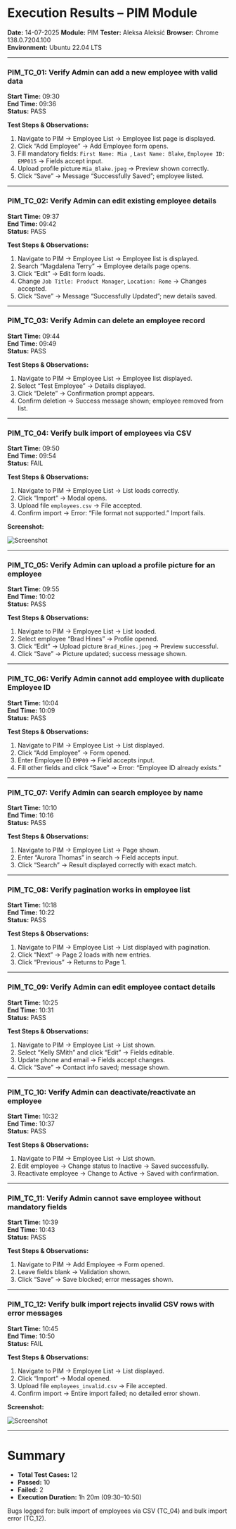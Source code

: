 # Execution Results – PIM Module  
**Date:** 14-07-2025
**Module:** PIM
**Tester:** Aleksa Aleksić
**Browser:** Chrome 138.0.7204.100  
**Environment:** Ubuntu 22.04 LTS   

---

### PIM_TC_01: Verify Admin can add a new employee with valid data  
**Start Time:** 09:30  
**End Time:** 09:36  
**Status:** PASS  

**Test Steps & Observations:**  
1. Navigate to PIM → Employee List → Employee list page is displayed.  
2. Click “Add Employee” → Add Employee form opens.  
3. Fill mandatory fields: `First Name: Mia `, `Last Name: Blake`, `Employee ID: EMP015` → Fields accept input.  
4. Upload profile picture `Mia_Blake.jpeg` → Preview shown correctly.  
5. Click “Save” → Message “Successfully Saved”; employee listed.

---

### PIM_TC_02: Verify Admin can edit existing employee details  
**Start Time:** 09:37  
**End Time:** 09:42  
**Status:** PASS  

**Test Steps & Observations:**  
1. Navigate to PIM → Employee List → Employee list is displayed.  
2. Search “Magdalena Terry” → Employee details page opens.  
3. Click “Edit” → Edit form loads.  
4. Change `Job Title: Product Manager`, `Location: Rome` → Changes accepted.  
5. Click “Save” → Message “Successfully Updated”; new details saved.

---

### PIM_TC_03: Verify Admin can delete an employee record  
**Start Time:** 09:44  
**End Time:** 09:49  
**Status:** PASS  

**Test Steps & Observations:**  
1. Navigate to PIM → Employee List → Employee list displayed.  
2. Select “Test Employee” → Details displayed.  
3. Click “Delete” → Confirmation prompt appears.  
4. Confirm deletion → Success message shown; employee removed from list.

---

### PIM_TC_04: Verify bulk import of employees via CSV  
**Start Time:** 09:50  
**End Time:** 09:54  
**Status:** FAIL  

**Test Steps & Observations:**  
1. Navigate to PIM → Employee List → List loads correctly.  
2. Click “Import” → Modal opens.  
3. Upload file `employees.csv` → File accepted.  
4. Confirm import → Error: “File format not supported.” Import fails.

**Screenshot:**

![Screenshot](/ExecutionResults/Screenshots/BUG-004.png) 

---

### PIM_TC_05: Verify Admin can upload a profile picture for an employee  
**Start Time:** 09:55  
**End Time:** 10:02  
**Status:** PASS  

**Test Steps & Observations:**  
1. Navigate to PIM → Employee List → List loaded.  
2. Select employee “Brad Hines” → Profile opened.  
3. Click “Edit” → Upload picture `Brad_Hines.jpeg` → Preview successful.  
4. Click “Save” → Picture updated; success message shown.

---

### PIM_TC_06: Verify Admin cannot add employee with duplicate Employee ID  
**Start Time:** 10:04  
**End Time:** 10:09  
**Status:** PASS  

**Test Steps & Observations:**  
1. Navigate to PIM → Employee List → List displayed.  
2. Click “Add Employee” → Form opened.  
3. Enter Employee ID `EMP09` → Field accepts input.  
4. Fill other fields and click “Save” → Error: “Employee ID already exists.”

---

### PIM_TC_07: Verify Admin can search employee by name  
**Start Time:** 10:10  
**End Time:** 10:16  
**Status:** PASS  

**Test Steps & Observations:**  
1. Navigate to PIM → Employee List → Page shown.  
2. Enter “Aurora Thomas” in search → Field accepts input.  
3. Click “Search” → Result displayed correctly with exact match.

---

### PIM_TC_08: Verify pagination works in employee list  
**Start Time:** 10:18  
**End Time:** 10:22  
**Status:** PASS  

**Test Steps & Observations:**  
1. Navigate to PIM → Employee List → List displayed with pagination.  
2. Click “Next” → Page 2 loads with new entries.  
3. Click “Previous” → Returns to Page 1.

---

### PIM_TC_09: Verify Admin can edit employee contact details  
**Start Time:** 10:25  
**End Time:** 10:31  
**Status:** PASS  

**Test Steps & Observations:**  
1. Navigate to PIM → Employee List → List shown.  
2. Select “Kelly SMith” and click “Edit” → Fields editable.  
3. Update phone and email → Fields accept changes.  
4. Click “Save” → Contact info saved; message shown.

---

### PIM_TC_10: Verify Admin can deactivate/reactivate an employee  
**Start Time:** 10:32  
**End Time:** 10:37  
**Status:** PASS  

**Test Steps & Observations:**  
1. Navigate to PIM → Employee List → List shown.  
2. Edit employee → Change status to Inactive → Saved successfully.  
3. Reactivate employee → Change to Active → Saved with confirmation.

---

### PIM_TC_11: Verify Admin cannot save employee without mandatory fields  
**Start Time:** 10:39  
**End Time:** 10:43  
**Status:** PASS  

**Test Steps & Observations:**  
1. Navigate to PIM → Add Employee → Form opened.  
2. Leave fields blank → Validation shown.  
3. Click “Save” → Save blocked; error messages shown.

---

### PIM_TC_12: Verify bulk import rejects invalid CSV rows with error messages  
**Start Time:** 10:45  
**End Time:** 10:50  
**Status:** FAIL  

**Test Steps & Observations:**  
1. Navigate to PIM → Employee List → List displayed.  
2. Click “Import” → Modal opened.  
3. Upload file `employees_invalid.csv` → File accepted.  
4. Confirm import → Entire import failed; no detailed error shown.

**Screenshot:**

![Screenshot](/ExecutionResults/Screenshots/BUG-005.png) 

---

# Summary
- **Total Test Cases:** 12  
- **Passed:** 10  
- **Failed:** 2  
- **Execution Duration:** 1h 20m (09:30–10:50)

Bugs logged for: bulk import of employees via CSV (TC_04) and bulk import error (TC_12).